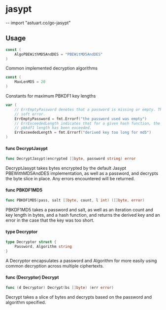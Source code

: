 # jasypt
--
    import "astuart.co/go-jasypt"


## Usage

```go
const (
	AlgoPBEWithMD5AndDES = "PBEWitMD5AndDES"
)
```
Common implemented decryption algorithms

```go
const (
	MaxLenMD5 = 20
)
```
Constants for maximum PBKDF1 key lengths

```go
var (
	// ErrEmptyPassword denotes that a password is missing or empty. This is a
	// soft error.
	ErrEmptyPassword = fmt.Errorf("the password used was empty")
	// ErrExceededLength indicates that for a given hash function, the maximum
	// pbkdf1 length has been exceeded.
	ErrExceededLength = fmt.Errorf("derived key too long for md5")
)
```

#### func  DecryptJasypt

```go
func DecryptJasypt(encrypted []byte, password string) error
```
DecryptJasypt takes bytes encrypted by the default Jasypt PBEWithMD5AndDES
implementation, as well as a password, and decrypts the byte slice in place. Any
errors encountered will be returned.

#### func  PBKDF1MD5

```go
func PBKDF1MD5(pass, salt []byte, count, l int) ([]byte, error)
```
PBKDF1MD5 takes a password and salt, as well as an iteration count and key
length in bytes, and a hash function, and returns the derived key and an error
in the case that the key was too short.

#### type Decryptor

```go
type Decryptor struct {
	Password, Algorithm string
}
```

A Decryptor encapsulates a password and Algorithm for more easily using common
decryption across multiple ciphertexts.

#### func (Decryptor) Decrypt

```go
func (d Decryptor) Decrypt(bs []byte) (err error)
```
Decrypt takes a slice of bytes and decrypts based on the password and algorithm
specified.
